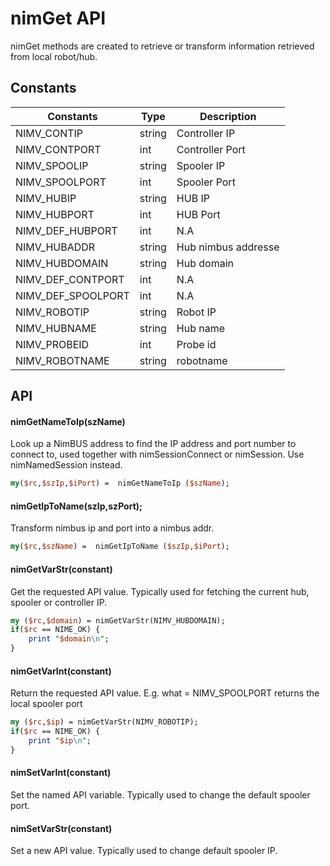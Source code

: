 # nimGet API

nimGet methods are created to retrieve or transform information retrieved from local robot/hub.

## Constants 

| Constants | Type | Description |
| --- | --- | --- |
| NIMV_CONTIP | string | Controller IP |
| NIMV_CONTPORT | int | Controller Port |
| NIMV_SPOOLIP | string | Spooler IP |
| NIMV_SPOOLPORT | int | Spooler Port |
| NIMV_HUBIP | string | HUB IP |
| NIMV_HUBPORT | int | HUB Port | 
| NIMV_DEF_HUBPORT | int | N.A |
| NIMV_HUBADDR | string | Hub nimbus addresse | 
| NIMV_HUBDOMAIN | string | Hub domain |
| NIMV_DEF_CONTPORT | int | N.A |
| NIMV_DEF_SPOOLPORT | int | N.A |
| NIMV_ROBOTIP | string | Robot IP |
| NIMV_HUBNAME | string | Hub name |
| NIMV_PROBEID | int | Probe id | 
| NIMV_ROBOTNAME | string | robotname |

## API 

#### nimGetNameToIp(szName)

Look up a NimBUS address to find the IP address and port number to connect to, used together with
nimSessionConnect or nimSession. Use nimNamedSession instead.

```perl
my($rc,$szIp,$iPort) =  nimGetNameToIp ($szName);
```

#### nimGetIpToName(szIp,szPort);

Transform nimbus ip and port into a nimbus addr.

```perl
my($rc,$szName) =  nimGetIpToName ($szIp,$iPort);
```


#### nimGetVarStr(constant) 

Get the requested API value. Typically used for fetching the current hub, spooler or controller IP.

```perl
my ($rc,$domain) = nimGetVarStr(NIMV_HUBDOMAIN);
if($rc == NIME_OK) {
    print "$domain\n";
}
```

#### nimGetVarInt(constant)

Return the requested API value. E.g. what = NIMV_SPOOLPORT returns the local spooler port

```perl
my ($rc,$ip) = nimGetVarStr(NIMV_ROBOTIP);
if($rc == NIME_OK) {
    print "$ip\n";
}
```

#### nimSetVarInt(constant) 

Set the named API variable. Typically used to change the default spooler port.

#### nimSetVarStr(constant) 

Set a new API value. Typically used to change default spooler IP.

